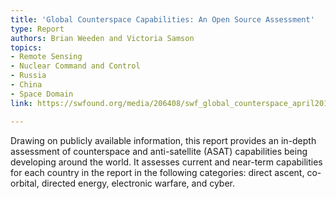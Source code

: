 ```yaml
---
title: 'Global Counterspace Capabilities: An Open Source Assessment'
type: Report
authors: Brian Weeden and Victoria Samson
topics:
- Remote Sensing
- Nuclear Command and Control
- Russia
- China
- Space Domain
link: https://swfound.org/media/206408/swf_global_counterspace_april2019_web.pdf

---
```

Drawing on publicly available information, this report provides an in-depth assessment of counterspace and anti-satellite (ASAT) capabilities being developing around the world. It assesses current and near-term capabilities for each country in the report in the following categories: direct ascent, co-orbital, directed energy, electronic warfare, and cyber.